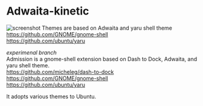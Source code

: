 # Adwaita-kinetic
![screenshot](https://github.com/orbitcorrecton/Adwaita-kinetic/blob/version-1.0/Screenshot.png?raw=true)
Themes are based on Adwaita and yaru shell theme  
https://github.com/GNOME/gnome-shell  
https://github.com/ubuntu/yaru  
   
*experimenal branch*   
Admission is a gnome-shell extension based on Dash to Dock, Adwaita, and yaru shell theme.  
https://github.com/micheleg/dash-to-dock   
https://github.com/GNOME/gnome-shell  
https://github.com/ubuntu/yaru  
  
It adopts various themes to Ubuntu.
